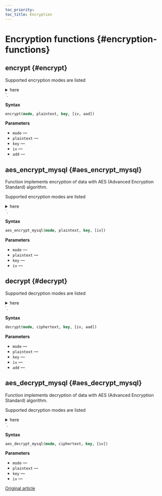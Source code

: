 ```yaml
---
toc_priority: 
toc_title: Encryption
---
```


# Encryption functions {#encryption-functions}

## encrypt {#encrypt}

Supported encryption modes are listed <details markdown="1"> <summary>here</summary> 
    -   aes-128-ecb
    -   aes-192-ecb
    -   aes-256-ecb
    -   aes-128-cbc
    -   aes-192-cbc
    -   aes-256-cbc
    -   aes-128-cfb1
    -   aes-192-cfb1
    -   aes-256-cfb1
    -   aes-128-cfb8
    -   aes-192-cfb8
    -   aes-256-cfb8
    -   aes-128-cfb128
    -   aes-192-cfb128
    -   aes-256-cfb128
    -   aes-128-ofb
    -   aes-192-ofb
    -   aes-256-ofb
    -   aes-128-gcm
    -   aes-192-gcm
    -   aes-256-gcm
</details>`.

**Syntax**

```sql
encrypt(mode, plaintext, key, [iv, aad])
```

**Parameters**

-   `mode` —
-   `plaintext` —
-   `key` —
-   `iv` —
-   `add` —

## aes_encrypt_mysql {#aes_encrypt_mysql}

Function implements encryption of data with AES (Advanced Encryption Standard) algorithm. 

Supported encryption modes are listed <details markdown="1"> <summary>here</summary> 
    -   aes-128-ecb
    -   aes-192-ecb
    -   aes-256-ecb
    -   aes-128-cbc
    -   aes-192-cbc
    -   aes-256-cbc
    -   aes-128-cfb1
    -   aes-192-cfb1
    -   aes-256-cfb1
    -   aes-128-cfb8
    -   aes-192-cfb8
    -   aes-256-cfb8
    -   aes-128-cfb128
    -   aes-192-cfb128
    -   aes-256-cfb128
    -   aes-128-ofb
    -   aes-192-ofb
    -   aes-256-ofb
</details>`.

**Syntax**

```sql
aes_encrypt_mysql(mode, plaintext, key, [iv])
```

**Parameters**

-   `mode` —
-   `plaintext` —
-   `key` —
-   `iv` —

## decrypt {#decrypt}

Supported decryption modes are listed <details markdown="1"> <summary>here</summary> 
    -   aes-128-ecb
    -   aes-192-ecb
    -   aes-256-ecb
    -   aes-128-cbc
    -   aes-192-cbc
    -   aes-256-cbc
    -   aes-128-cfb1
    -   aes-192-cfb1
    -   aes-256-cfb1
    -   aes-128-cfb8
    -   aes-192-cfb8
    -   aes-256-cfb8
    -   aes-128-cfb128
    -   aes-192-cfb128
    -   aes-256-cfb128
    -   aes-128-ofb
    -   aes-192-ofb
    -   aes-256-ofb
    -   aes-128-gcm
    -   aes-192-gcm
    -   aes-256-gcm
</details>`.

**Syntax**

```sql
decrypt(mode, ciphertext, key, [iv, aad])
```

**Parameters**

-   `mode` —
-   `plaintext` —
-   `key` —
-   `iv` —
-   `add` —
## aes_decrypt_mysql {#aes_decrypt_mysql}

Function implements decryption of data with AES (Advanced Encryption Standard) algorithm. 

Supported decryption modes are listed <details markdown="1"> <summary>here</summary> 
    -   aes-128-ecb
    -   aes-192-ecb
    -   aes-256-ecb
    -   aes-128-cbc
    -   aes-192-cbc
    -   aes-256-cbc
    -   aes-128-cfb1
    -   aes-192-cfb1
    -   aes-256-cfb1
    -   aes-128-cfb8
    -   aes-192-cfb8
    -   aes-256-cfb8
    -   aes-128-cfb128
    -   aes-192-cfb128
    -   aes-256-cfb128
    -   aes-128-ofb
    -   aes-192-ofb
    -   aes-256-ofb
</details>`.

**Syntax**

```sql
aes_decrypt_mysql(mode, ciphertext, key, [iv])
```

**Parameters**

-   `mode` —
-   `plaintext` —
-   `key` —
-   `iv` —

[Original article](https://clickhouse.tech/docs/en/sql-reference/functions/encryption_functions/) <!--hide-->
